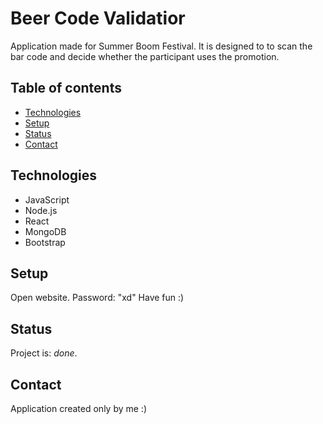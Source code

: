 # Beer Code Validatior

Application made for Summer Boom Festival. It is designed to to scan the bar code and decide whether the participant uses the promotion.


## Table of contents
* [Technologies](#technologies)
* [Setup](#setup)
* [Status](#status)
* [Contact](#contact)

## Technologies
* JavaScript
* Node.js
* React
* MongoDB
* Bootstrap

## Setup
Open website.
Password: "xd"
Have fun :)

## Status
Project is:  _done_.

## Contact
Application created only by me :)
